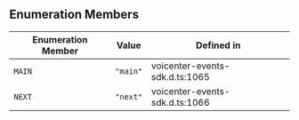 ## Enumeration Members

| Enumeration Member | Value | Defined in |
| ------ | ------ | ------ |
| `MAIN` | `"main"` | voicenter-events-sdk.d.ts:1065 |
| `NEXT` | `"next"` | voicenter-events-sdk.d.ts:1066 |
